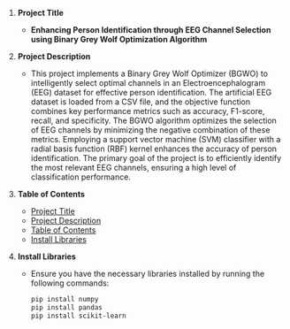 1. **Project Title**
   - **Enhancing Person Identification through EEG Channel Selection using Binary Grey Wolf Optimization Algorithm**

2. **Project Description**
   - This project implements a Binary Grey Wolf Optimizer (BGWO) to intelligently select optimal channels in an Electroencephalogram (EEG) dataset for effective person identification. The artificial EEG dataset is loaded from a CSV file, and the objective function combines key performance metrics such as accuracy, F1-score, recall, and specificity. The BGWO algorithm optimizes the selection of EEG channels by minimizing the negative combination of these metrics. Employing a support vector machine (SVM) classifier with a radial basis function (RBF) kernel enhances the accuracy of person identification. The primary goal of the project is to efficiently identify the most relevant EEG channels, ensuring a high level of classification performance.

3. **Table of Contents**
   - [Project Title](#project-title)
   - [Project Description](#project-description)
   - [Table of Contents](#table-of-contents)
   - [Install Libraries](#install-libraries)

4. **Install Libraries**
   - Ensure you have the necessary libraries installed by running the following commands:
     ```bash
     pip install numpy
     pip install pandas
     pip install scikit-learn
     ```
